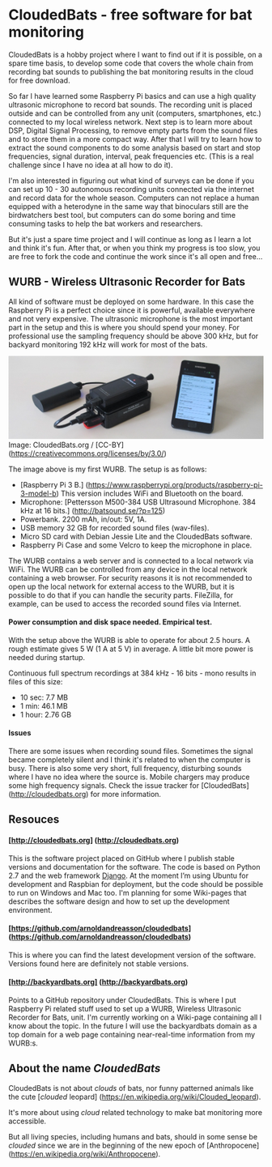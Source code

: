 # CloudedBats - free software for bat monitoring

CloudedBats is a hobby project where I want to find out if it is possible, on a spare time basis, to develop some code that covers the whole chain from recording bat sounds to publishing the bat monitoring results in the cloud for free download.

So far I have learned some Raspberry Pi basics and can use a high quality ultrasonic microphone to record bat sounds. The recording unit is placed outside and can be controlled from any unit (computers, smartphones, etc.) connected to my local wireless network. Next step is to learn more about DSP, Digital Signal Processing, to remove empty parts from the sound files and to store them in a more compact way. After that I will try to learn how to extract the sound components to do some analysis based on start and stop frequencies, signal duration, interval, peak frequencies etc. (This is a real challenge since I have no idea at all how to do it). 

I'm also interested in figuring out what kind of surveys can be done if you can set up 10 - 30 autonomous recording units connected via the internet and record data for the whole season. Computers can not replace a human equipped with a heterodyne in the same way that binoculars still are the birdwatchers best tool, but computers can do some boring and time consuming tasks to help the bat workers and researchers. 

But it's just a spare time project and I will continue as long as I learn a lot and think it's fun. After that, or when you think my progress is too slow, you are free to fork the code and continue the work since it's all open and free...

## WURB - Wireless Ultrasonic Recorder for Bats

All kind of software must be deployed on some hardware. In this case the Raspberry Pi is a perfect choice since it is powerful, available everywhere and not very expensive. The ultrasonic microphone is the most important part in the setup and this is where you should spend your money. For professional use the sampling frequency should be above 300 kHz, but for backyard monitoring 192 kHz will work for most of the bats.

![WURB-A001](images/WURB-A001-web.jpg?raw=true  "WURB - Wireless Ultrasonic Recorder for Bats")
Image: CloudedBats.org / [CC-BY] (https://creativecommons.org/licenses/by/3.0/)

The image above is my first WURB. The setup is as follows:
- [Raspberry Pi 3 B.] (https://www.raspberrypi.org/products/raspberry-pi-3-model-b) This version includes WiFi and Bluetooth on the board.
- Microphone: [Pettersson M500-384 USB Ultrasound Microphone. 384 kHz at 16 bits.] (http://batsound.se/?p=125)
- Powerbank. 2200 mAh, in/out: 5V, 1A.
- USB memory 32 GB for recorded sound files (wav-files).
- Micro SD card with Debian Jessie Lite and the CloudedBats software.
- Raspberry Pi Case and some Velcro to keep the microphone in place. 

The WURB contains a web server and is connected to a local network via WiFi. The WURB can be controlled from any device in the local network containing a web browser. For security reasons it is not recommended to open up the local network for external access to the WURB, but it is possible to do that if you can handle the security parts. FileZilla, for example, can be used to access the recorded sound files via Internet.

#### Power consumption and disk space needed. Empirical test.

With the setup above the WURB is able to operate for about 2.5 hours. A rough estimate gives 5 W (1 A at 5 V) in average. A little bit more power is needed  during startup.

Continuous full spectrum recordings at 384 kHz - 16 bits - mono results in files of this size:
- 10 sec: 7.7 MB
- 1 min: 46.1 MB
- 1 hour: 2.76 GB

#### Issues 
There are some issues when recording sound files. 
Sometimes the signal became completely silent and I think it's related to when the computer is busy. There is also some very short, full frequency, disturbing sounds where I have no idea where the source is. Mobile chargers may produce some high frequency signals. 
Check the issue tracker for [CloudedBats] (http://cloudedbats.org) for more information. 

## Resouces

#### [http://cloudedbats.org] (http://cloudedbats.org)
This is the software project placed on GitHub where I publish stable versions and documentation for the software. The code is based on Python 2.7 and the web framework [Django](https://www.djangoproject.com). At the moment I’m using Ubuntu for development and Raspbian for deployment, but the code should be possible to run on Windows and Mac too.
I'm planning for some Wiki-pages that describes the software design and how to set up the development environment.

#### [https://github.com/arnoldandreasson/cloudedbats] (https://github.com/arnoldandreasson/cloudedbats)
This is where you can find the latest development version of the software. Versions found here are definitely not stable versions. 

#### [http://backyardbats.org] (http://backyardbats.org)
Points to a GitHub repository under CloudedBats. This is where I put Raspberry Pi related stuff used to set up a WURB, Wireless Ultrasonic Recorder for Bats, unit. I'm currently working on a Wiki-page containing all I know about the topic. 
In the future I will use the backyardbats domain as a top domain for a web page containing near-real-time information from my WURB:s. 


## About the name *CloudedBats*

CloudedBats is not about *clouds* of bats, nor funny patterned animals like the cute 
[*clouded* leopard] (https://en.wikipedia.org/wiki/Clouded_leopard). 

It's more about using *cloud* related technology to make bat monitoring more accessible. 

But all living species, including humans and bats, should in some sense be *clouded* since we are in the beginning of the new epoch of [Anthropocene] (https://en.wikipedia.org/wiki/Anthropocene). 
